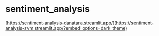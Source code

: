 # sentiment_analysis
[https://sentiment-analysis-danatara.streamlit.app/](https://sentiment-analysis-svm.streamlit.app/?embed_options=dark_theme)
